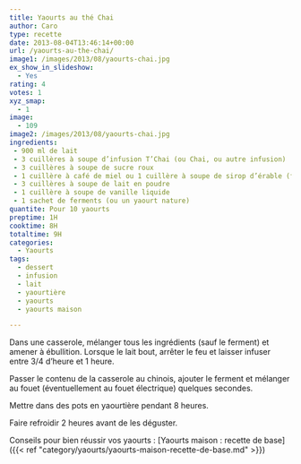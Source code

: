 ```yaml
---
title: Yaourts au thé Chai
author: Caro
type: recette
date: 2013-08-04T13:46:14+00:00
url: /yaourts-au-the-chai/
image1: /images/2013/08/yaourts-chai.jpg
ex_show_in_slideshow:
  - Yes
rating: 4
votes: 1
xyz_smap:
  - 1
image:
  - 109
image2: /images/2013/08/yaourts-chai.jpg
ingredients:
 - 900 ml de lait
 - 3 cuillères à soupe d’infusion T’Chai (ou Chai, ou autre infusion)
 - 3 cuillères à soupe de sucre roux
 - 1 cuillère à café de miel ou 1 cuillère à soupe de sirop d’érable (facultatif)
 - 3 cuillères à soupe de lait en poudre
 - 1 cuillère à soupe de vanille liquide
 - 1 sachet de ferments (ou un yaourt nature)
quantite: Pour 10 yaourts
preptime: 1H
cooktime: 8H
totaltime: 9H
categories:
  - Yaourts
tags:
  - dessert
  - infusion
  - lait
  - yaourtière
  - yaourts
  - yaourts maison

---
```

Dans une casserole, mélanger tous les ingrédients (sauf le ferment) et amener à ébullition. Lorsque le lait bout, arrêter le feu et laisser infuser entre 3/4 d’heure et 1 heure.

Passer le contenu de la casserole au chinois, ajouter le ferment et mélanger au fouet (éventuellement au fouet électrique) quelques secondes.

Mettre dans des pots en yaourtière pendant 8 heures.

Faire refroidir 2 heures avant de les déguster.

Conseils pour bien réussir vos yaourts : [Yaourts maison : recette de base]({{< ref "category/yaourts/yaourts-maison-recette-de-base.md" >}})
